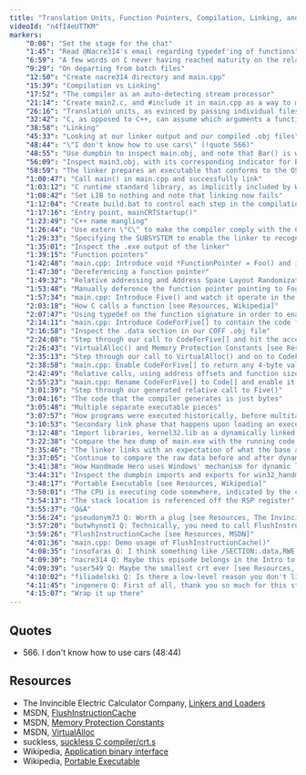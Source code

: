 ```yaml
---
title: "Translation Units, Function Pointers, Compilation, Linking, and Execution"
videoId: "n4fI4eUTTKM"
markers:
    "0:08": "Set the stage for the chat"
    "1:45": "Read @Nacre314's email regarding typedef'ing of functions"
    "6:59": "A few words on C never having reached maturity on the relationship between code and data"
    "9:29": "On departing from batch files"
    "12:50": "Create nacre314 directory and main.cpp"
    "15:39": "Compilation vs Linking"
    "17:52": "The compiler as an auto-detecting stream processor"
    "21:14": "Create main2.c, and #include it in main.cpp as a way to make the compiler aware of this file"
    "26:16": "Translation units, as evinced by passing individual files to the compiler, versus using the #include approach"
    "32:42": "C, as opposed to C++, can assume which arguments a function takes without having seen its declaration"
    "38:58": "Linking"
    "45:33": "Looking at our linker output and our compiled .obj files"
    "48:44": "\"I don't know how to use cars\" (!quote 566)"
    "48:55": "Use dumpbin to inspect main.obj, and note that Bar() is without a known address"
    "56:09": "Inspect main3.obj, with its corresponding indicator for Bar()"
    "58:59": "The linker prepares an executable that conforms to the OS standard"
    "1:00:47": "Call main() in main.cpp and successfully link"
    "1:03:12": "C runtime standard library, as implicitly included by Windows"
    "1:08:42": "Set LIB to nothing and note that linking now fails"
    "1:12:04": "Create build.bat to control each step in the compilation / linking process"
    "1:17:16": "Entry point, mainCRTStartup()"
    "1:23:49": "C++ name mangling"
    "1:26:44": "Use extern \"C\" to make the compiler comply with the C rules"
    "1:29:33": "Specifying the SUBSYSTEM to enable the linker to recognise this as the entry point on Windows"
    "1:35:01": "Inspect the .exe output of the linker"
    "1:39:15": "Function pointers"
    "1:42:48": "main.cpp: Introduce void *FunctionPointer = Foo() and inspect the .obj file"
    "1:47:30": "Dereferencing a function pointer"
    "1:49:32": "Relative addressing and Address Space Layout Randomization (ASLR)"
    "1:53:48": "Manually deference the function pointer pointing to Foo()"
    "1:57:34": "main.cpp: Introduce Five() and watch it operate in the debugger"
    "2:03:18": "How C calls a function [see Resources, Wikipedia]"
    "2:07:47": "Using typedef on the function signature in order to enable the compiler to generate the preamble to a call instruction"
    "2:14:11": "main.cpp: Introduce CodeForFive[] to contain the code for Five() as an array of characters"
    "2:16:58": "Inspect the .data section in our COFF .obj file"
    "2:24:08": "Step through our call to CodeForFive[] and hit the access violation for the attempt to execute code not marked as executable"
    "2:26:43": "VirtualAlloc() and Memory Protection Constants [see Resources, MSDN]"
    "2:35:13": "Step through our call to VirtualAlloc() and on to CodeForFive[]"
    "2:38:58": "main.cpp: Enable CodeForFive[] to return any 4-byte value"
    "2:42:49": "Relative calls, using address offsets and function sizes"
    "2:55:23": "main.cpp: Rename CodeForFive[] to Code[] and enable it to perform a relative call to Five()"
    "3:01:39": "Step through our generated relative call to Five()"
    "3:04:16": "The code that the compiler generates is just bytes"
    "3:05:48": "Multiple separate executable pieces"
    "3:07:57": "How programs were executed historically, before multitasking operating systems"
    "3:10:53": "Secondary link phase that happens upon loading an executable"
    "3:12:48": "Import libraries, kernel32.lib as a dynamically linked library (dll), and what Windows' dynamic linker does"
    "3:22:38": "Compare the hex dump of main.exe with the running code after being dynamically linked"
    "3:35:46": "The linker links with an expectation of what the base address probably would be"
    "3:37:05": "Continue to compare the raw data before and after dynamic linking"
    "3:41:38": "How Handmade Hero uses Windows' mechanism for dynamic linking in order to perform hot reloading"
    "3:44:31": "Inspect the dumpbin imports and exports for win32_handmade.exe and handmade.dll"
    "3:48:17": "Portable Executable [see Resources, Wikipedia]"
    "3:50:01": "The CPU is executing code somewhere, indicated by the contents of the RIP register"
    "3:54:13": "The stack location is referenced off the RSP register"
    "3:55:37": "Q&A"
    "3:56:24": "pseudonym73 Q: Worth a plug [see Resources, The Invincible Electric Calculator Company]"
    "3:57:20": "butwhynot1 Q: Technically, you need to call FlushInstructionCache when you generate code"
    "3:59:26": "FlushInstructionCache [see Resources, MSDN]"
    "4:01:36": "main.cpp: Demo usage of FlushInstructionCache()"
    "4:08:35": "insofaras Q: I think something like /SECTION:.data,RWE and /NXCOMPAT:NO to link.exe might work for the non-VirtualProtect code in array thing"
    "4:09:30": "nacre314 Q: Maybe this episode belongs in the Intro to C week as episode 6?"
    "4:09:39": "user549 Q: Maybe the smallest crt ever [see Resources, suckless] "
    "4:10:02": "filiadelski Q: Is there a low-level reason you don't like virtual functions? My understanding of them is that they're basically just function pointers in a table that is dereferenced"
    "4:11:45": "ingenero Q: First of all, thank you so much for this stream! At the beginning you mentioned you hadn't done some of these things for a while. My question is, in what context did you originally learn and apply all this information? It seems like spending time at work exploring this may be considered time taken away from actually being \"productive\". Is it just something you have to learn on your own time?"
    "4:15:07": "Wrap it up there"
---
```


## Quotes

* 566\. I don't know how to use cars (48:44)

## Resources

* The Invincible Electric Calculator Company, [Linkers and Loaders](https://www.iecc.com/linker/) 
* MSDN, [FlushInstructionCache](https://msdn.microsoft.com/en-us/library/windows/desktop/ms679350)
* MSDN, [Memory Protection Constants](https://msdn.microsoft.com/en-us/library/windows/desktop/aa366786)
* MSDN, [VirtualAlloc](https://msdn.microsoft.com/en-us/library/windows/desktop/aa366887)
* suckless, [suckless C compiler/crt.s](http://git.suckless.org/scc/tree/crt/amd64-sysv-linux/crt.s)
* Wikipedia, [Application binary interface](https://en.wikipedia.org/wiki/Application_binary_interface)
* Wikipedia, [Portable Executable](https://en.wikipedia.org/wiki/Portable_Executable)

